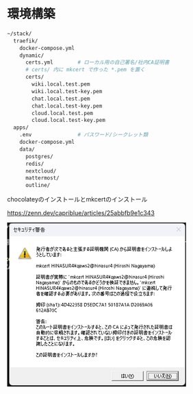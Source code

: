 # 環境構築

```bash
~/stack/
  traefik/
    docker-compose.yml
    dynamic/
      certs.yml        # ローカル用の自己署名/社内CA証明書
      # certs/ 内に mkcert で作った *.pem を置く
      certs/
        wiki.local.test.pem
        wiki.local.test-key.pem
        chat.local.test.pem
        chat.local.test-key.pem
        cloud.local.test.pem
        cloud.local.test-key.pem
  apps/
    .env               # パスワード/シークレット類
    docker-compose.yml
    data/
      postgres/
      redis/
      nextcloud/
      mattermost/
      outline/

```

chocolateyのインストールとmkcertのインストール

https://zenn.dev/capriblue/articles/25abbfb9e1c343

![alt text](image.png)